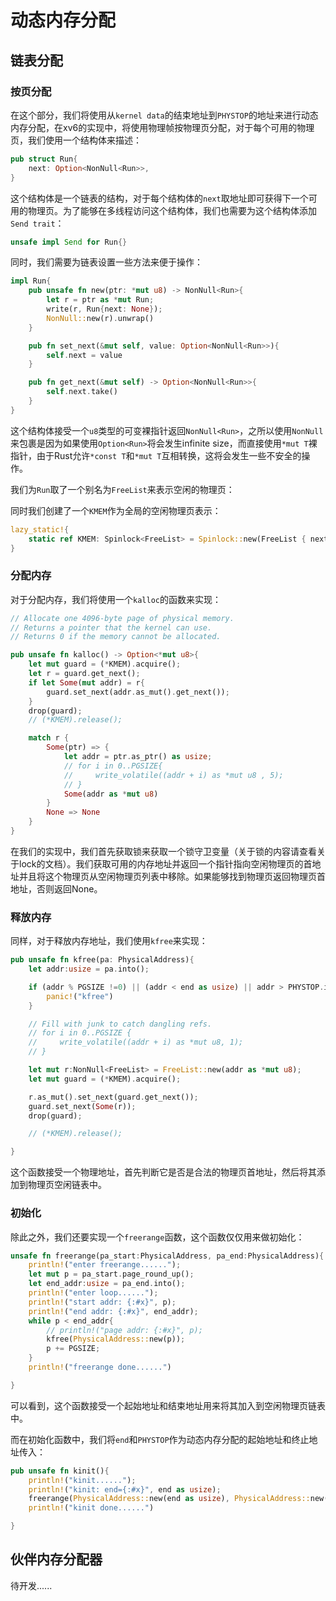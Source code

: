 # 动态内存分配

## 链表分配

### 按页分配

在这个部分，我们将使用从`kernel data`的结束地址到`PHYSTOP`的地址来进行动态内存分配，在xv6的实现中，将使用物理帧按物理页分配，对于每个可用的物理页，我们使用一个结构体来描述：

```rust
pub struct Run{
    next: Option<NonNull<Run>>,
}
```

这个结构体是一个链表的结构，对于每个结构体的`next`取地址即可获得下一个可用的物理页。为了能够在多线程访问这个结构体，我们也需要为这个结构体添加`Send trait`：

``` rust
unsafe impl Send for Run{}
```

同时，我们需要为链表设置一些方法来便于操作：

```rust
impl Run{
    pub unsafe fn new(ptr: *mut u8) -> NonNull<Run>{
        let r = ptr as *mut Run;
        write(r, Run{next: None});
        NonNull::new(r).unwrap()
    }

    pub fn set_next(&mut self, value: Option<NonNull<Run>>){
        self.next = value
    }

    pub fn get_next(&mut self) -> Option<NonNull<Run>>{
        self.next.take()
    }
}
```

这个结构体接受一个`u8`类型的可变裸指针返回`NonNull<Run>`，之所以使用`NonNull`来包裹是因为如果使用`Option<Run>`将会发生infinite size，而直接使用`*mut T`裸指针，由于Rust允许`*const T`和`*mut T`互相转换，这将会发生一些不安全的操作。

我们为`Run`取了一个别名为`FreeList`来表示空闲的物理页：

同时我们创建了一个`KMEM`作为全局的空闲物理页表示：

```rust
lazy_static!{
    static ref KMEM: Spinlock<FreeList> = Spinlock::new(FreeList { next: None }, "kmem");
}
```

### 分配内存

对于分配内存，我们将使用一个`kalloc`的函数来实现：

```rust
// Allocate one 4096-byte page of physical memory.
// Returns a pointer that the kernel can use.
// Returns 0 if the memory cannot be allocated.

pub unsafe fn kalloc() -> Option<*mut u8>{
    let mut guard = (*KMEM).acquire();
    let r = guard.get_next();
    if let Some(mut addr) = r{
        guard.set_next(addr.as_mut().get_next());
    }
    drop(guard);
    // (*KMEM).release();

    match r {
        Some(ptr) => {
            let addr = ptr.as_ptr() as usize;
            // for i in 0..PGSIZE{
            //     write_volatile((addr + i) as *mut u8 , 5);
            // }
            Some(addr as *mut u8)
        }
        None => None
    }
}
```

在我们的实现中，我们首先获取锁来获取一个锁守卫变量（关于锁的内容请查看关于lock的文档）。我们获取可用的内存地址并返回一个指针指向空闲物理页的首地址并且将这个物理页从空闲物理页列表中移除。如果能够找到物理页返回物理页首地址，否则返回None。

### 释放内存

同样，对于释放内存地址，我们使用`kfree`来实现：

```rust
pub unsafe fn kfree(pa: PhysicalAddress){
    let addr:usize = pa.into();

    if (addr % PGSIZE !=0) || (addr < end as usize) || addr > PHYSTOP.into(){
        panic!("kfree")
    }

    // Fill with junk to catch dangling refs.
    // for i in 0..PGSIZE {
    //     write_volatile((addr + i) as *mut u8, 1);
    // }

    let mut r:NonNull<FreeList> = FreeList::new(addr as *mut u8);
    let mut guard = (*KMEM).acquire();

    r.as_mut().set_next(guard.get_next());
    guard.set_next(Some(r));
    drop(guard);

    // (*KMEM).release();

}
```

这个函数接受一个物理地址，首先判断它是否是合法的物理页首地址，然后将其添加到物理页空闲链表中。

### 初始化

除此之外，我们还要实现一个`freerange`函数，这个函数仅仅用来做初始化：

```rust
unsafe fn freerange(pa_start:PhysicalAddress, pa_end:PhysicalAddress){
    println!("enter freerange......");
    let mut p = pa_start.page_round_up();
    let end_addr:usize = pa_end.into();
    println!("enter loop......");
    println!("start addr: {:#x}", p);
    println!("end addr: {:#x}", end_addr);
    while p < end_addr{
        // println!("page addr: {:#x}", p);
        kfree(PhysicalAddress::new(p));
        p += PGSIZE;
    }
    println!("freerange done......")

}
```

可以看到，这个函数接受一个起始地址和结束地址用来将其加入到空闲物理页链表中。

而在初始化函数中，我们将`end`和`PHYSTOP`作为动态内存分配的起始地址和终止地址传入：

```rust
pub unsafe fn kinit(){
    println!("kinit......");
    println!("kinit: end={:#x}", end as usize);
    freerange(PhysicalAddress::new(end as usize), PhysicalAddress::new(PHYSTOP.into()));
    println!("kinit done......")

}
```



## 伙伴内存分配器

待开发......


